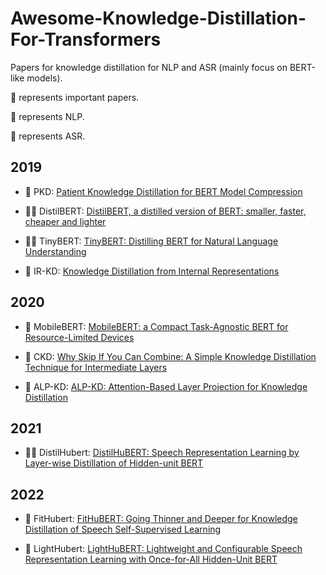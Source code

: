 # Awesome-Knowledge-Distillation-For-Transformers

Papers for knowledge distillation for NLP and ASR (mainly focus on BERT-like models).

🌟 represents important papers.

📕 represents NLP.

🎵 represents ASR.

## 2019

* 📕 PKD: [Patient Knowledge Distillation for BERT Model Compression](https://arxiv.org/abs/1908.09355)

* 🌟📕 DistilBERT: [DistilBERT, a distilled version of BERT: smaller, faster, cheaper and lighter](https://arxiv.org/abs/1910.01108)

* 🌟📕 TinyBERT: [TinyBERT: Distilling BERT for Natural Language Understanding](https://arxiv.org/abs/1909.10351)

* 📕 IR-KD: [Knowledge Distillation from Internal Representations](https://arxiv.org/abs/1910.03723v2)

## 2020

* 📕 MobileBERT: [MobileBERT: a Compact Task-Agnostic BERT for Resource-Limited Devices](https://arxiv.org/abs/2004.02984)

* 📕 CKD: [Why Skip If You Can Combine: A Simple Knowledge Distillation Technique for Intermediate Layers](https://arxiv.org/abs/2010.03034)

* 📕 ALP-KD: [ALP-KD: Attention-Based Layer Projection for Knowledge Distillation](https://arxiv.org/abs/2012.14022)


## 2021

* 🌟🎵 DistilHubert: [DistilHuBERT: Speech Representation Learning by Layer-wise Distillation of Hidden-unit BERT](https://arxiv.org/abs/2110.01900)

## 2022

* 🎵 FitHubert: [FitHuBERT: Going Thinner and Deeper for Knowledge Distillation of Speech Self-Supervised Learning](https://arxiv.org/abs/2207.00555)

* 🎵 LightHubert: [LightHuBERT: Lightweight and Configurable Speech Representation Learning with Once-for-All Hidden-Unit BERT](https://arxiv.org/abs/2203.15610)
